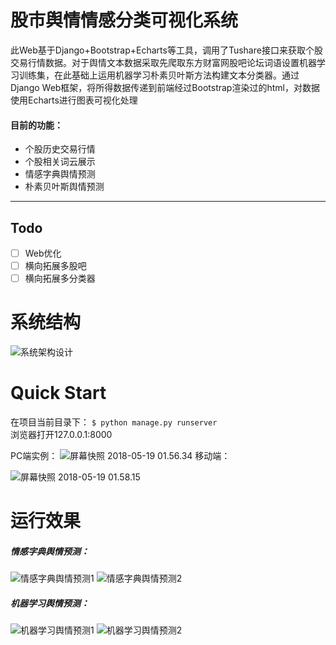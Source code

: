 # 股市舆情情感分类可视化系统

此Web基于Django+Bootstrap+Echarts等工具，调用了Tushare接口来获取个股交易行情数据。对于舆情文本数据采取先爬取东方财富网股吧论坛词语设置机器学习训练集，在此基础上运用机器学习朴素贝叶斯方法构建文本分类器。通过Django Web框架，将所得数据传递到前端经过Bootstrap渲染过的html，对数据使用Echarts进行图表可视化处理</br>

#### 目前的功能：

* 个股历史交易行情
* 个股相关词云展示
* 情感字典舆情预测
* 朴素贝叶斯舆情预测


-------

## Todo

* [ ] Web优化
* [ ] 横向拓展多股吧
* [ ] 横向拓展多分类器

# 系统结构
![系统架构设计](media/%E7%B3%BB%E7%BB%9F%E6%9E%B6%E6%9E%84%E8%AE%BE%E8%AE%A1.png)

# Quick Start
在项目当前目录下：
`
$ python manage.py runserver
`
</br>
浏览器打开127.0.0.1:8000

PC端实例：
![屏幕快照 2018-05-19 01.56.34](media/%E5%B1%8F%E5%B9%95%E5%BF%AB%E7%85%A7%202018-05-19%2001.56.34.png)
移动端：

![屏幕快照 2018-05-19 01.58.15](media/%E5%B1%8F%E5%B9%95%E5%BF%AB%E7%85%A7%202018-05-19%2001.58.15.png)
# 运行效果

##### 情感字典舆情预测：
![情感字典舆情预测1](media/%E6%83%85%E6%84%9F%E5%AD%97%E5%85%B8%E8%88%86%E6%83%85%E9%A2%84%E6%B5%8B1.png)
![情感字典舆情预测2](media/%E6%83%85%E6%84%9F%E5%AD%97%E5%85%B8%E8%88%86%E6%83%85%E9%A2%84%E6%B5%8B2.png)

##### 机器学习舆情预测：
![机器学习舆情预测1](media/%E6%9C%BA%E5%99%A8%E5%AD%A6%E4%B9%A0%E8%88%86%E6%83%85%E9%A2%84%E6%B5%8B1.png)
![机器学习舆情预测2](media/%E6%9C%BA%E5%99%A8%E5%AD%A6%E4%B9%A0%E8%88%86%E6%83%85%E9%A2%84%E6%B5%8B2.png)



